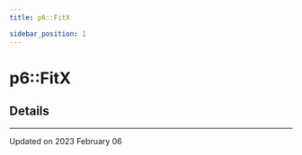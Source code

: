 ```yaml
---
title: p6::FitX

sidebar_position: 1
---
```


# p6::FitX





## Details
-------------------------------

Updated on 2023 February 06